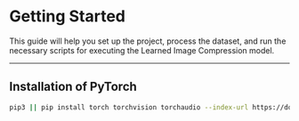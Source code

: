 # Getting Started

This guide will help you set up the project, process the dataset, and run the necessary scripts for executing the Learned Image Compression model.

---

## Installation of PyTorch

```bash
pip3 || pip install torch torchvision torchaudio --index-url https://download.pytorch.org/whl/cu128
```
